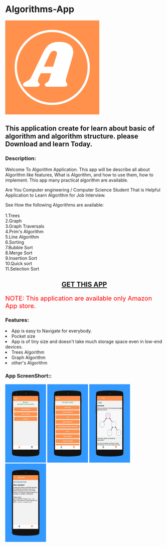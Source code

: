 # Algorithms-App

<img src="logo.png" style="height: 300px;width: 300px;">
	<h2>This application create for learn about basic of algorithm and algorithm structure. please Download and learn Today.</h2>

<h3>Description:</h3>
	<p>
		Welcome To Algorithm Application.
This app will be describe all about Algorithm like features, What is Algorithm, and how to use them, how to implement.
This app many practical algorithm are available.

Are You Computer engineering / Computer Science Student That is Helpful Application to Learn Algorithm for Job Interview.

See How the following Algorithms are available:
<br>
<br>1.Trees<br>
2.Graph<br>
3.Graph Traversals<br>
4.Prim's Algorithm<br>
5.Line Algorithm<br>
6.Sorting<br>
7.Bubble Sort<br>
8.Merge Sort<br>
9.Insertion Sort<br>
10.Quick sort<br>
11.Selection Sort<br>
	</p>
	
<center><h2><a href="https://www.amazon.com/programmers0_0-Algorithms/dp/B08P8RLMDB/ref=sr_1_3?dchild=1&keywords=programmers0_0&qid=1619326192&sr=8-3">GET THIS APP</a></h2></center>

<p style="font-size: 20px; color: red">NOTE: This application are available  only Amazon App store.
	</p>

<h3>Features:</h3>
	<li>App is easy to Navigate for everybody.</li>
	<li>Pocket size</li>
	<li>App is of tiny size and doesn't take much storage space even in low-end devices.</li>
	<li>Trees Algorithm</li>
	<li>Graph Algorithm</li>
	<li>other's Algorithm</li>

<h3>App ScreenShort::</h3>

<img src="screen1.png" style="height: 250px;width: 130px;">
<img src="screen2.png" style="height: 250px;width: 130px;">
<img src="screen3.png" style="height: 250px;width: 130px;">
<img src="screen4.png" style="height: 250px;width: 130px;">
